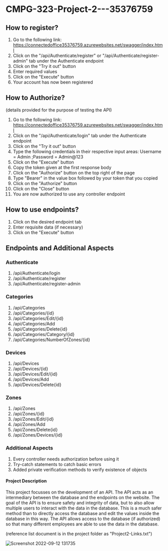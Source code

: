 # CMPG-323-Project-2---35376759

## How to register?
1. Go to the following link: https://connectedoffice35376759.azurewebsites.net/swagger/index.html
2. Click on the "/api/Authenticate/register" or "/api/Authenticate/register-admin"  tab under the Authenticate endpoint
3. Click on the "Try it out" button
4. Enter required values
5. Click on the "Execute" button
6. Your account has now been registered

## How to Authorize?
(details provided for the purpose of testing the API)
1. Go to the following link: https://connectedoffice35376759.azurewebsites.net/swagger/index.html
2. Click on the "/api/Authenticate/login" tab under the Authenticate endpoint
3. Click on the "Try it out" button
4. Type the following credentials in their respective input areas: Username = Admin  ;Password = Admin@123
5. Click on the "Execute" button
6. Copy the token given at the first response body
7. Click on the "Authorize" button on the top right of the page
8. Type "Bearer" in the value box followed by your token that you copied
9. Click on the "Authorize" button
10. Click on the "Close" button
11. You are now authorized to use any controller endpoint



## How to use endpoints?
1. Click on the desired endpoint tab
2. Enter requisite data (if necessary)
3. Click on the "Execute" button


## Endpoints and Additional Aspects
### Authenticate
1. /api/Authenticate/login
2. /api/Authenticate/register
3. /api/Authenticate/register-admin

### Categories
1. /api/Categories
2. /api/Categories/{id}
3. /api/Categories/Edit/{id}
4. /api/Categories/Add
5. /api/Categories/Delete{id}
6. /api/Categories/Category/{id}
7. /api/Categories/NumberOfZones/{id}

### Devices
1. /api/Devices
2. /api/Devices/{id}
3. /api/Devices/Edit/{id}
4. /api/Devices/Add
5. /api/Devices/Delete{id}

### Zones
1. /api/Zones
2. /api/Zones/{id}
3. /api/Zones/Edit/{id}
4. /api/Zones/Add
5. /api/Zones/Delete{id}
6. /api/Zones/Devices/{id}

### Additional Aspects
1. Every controller needs authorization before using it
2. Try-catch statements to catch basic errors
3. Added private verification methods to verify existence of objects



#### Project Description
This project focusses on the development of an API. The API acts as an intermediary between the database and the endpoints on the website. The goal of the API is to ensure safety and integrity of data, but to also allow multiple users to interact with the data in the database. This is a much safer method than to directly access the database and edit the values inside the database in this way. The API allows access to the database (if authorized) so that many different employees are able to use the data in the database.


(reference list document is in the project folder as "Project2-Links.txt")

![Screenshot 2022-09-12 131735](https://user-images.githubusercontent.com/85791779/189640582-b39c7439-fc8c-475f-951c-172c8275ef7f.png)

